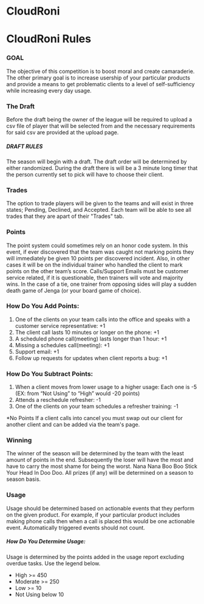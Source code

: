# CloudRoni
<h1>CloudRoni Rules</h1>
    <h3>GOAL</h3>
    <p>
        The objective of this competition is to boost moral and create camaraderie. The other primary goal is to increase usership of your particular products and provide a means to get problematic clients to a level of self-sufficiency while increasing every day usage.
    </p>
    <h3>The Draft</h3>
    <p>
        Before the draft being the owner of the league will be required to upload a csv file of player that will be selected from and the necessary requirements for 
        said csv are provided at the upload page.
    </p>
    <h5>DRAFT RULES</h5>
    <p>
        The season will begin with a draft. The draft order will be determined by either randomized. During the draft there is will be a 3 minute long timer that the person currently set to pick will have to choose their client.
    </p>
    <h3>Trades</h3>
    <p>
        The option to trade players will be given to the teams and will exist in three states; Pending, Declined, and Accepted. Each team will be able to see all trades 
        that they are apart of their "Trades" tab.
    </p>
    <h3>Points</h3>
    <p>
        The point system could sometimes rely on an honor code system. In this event, if ever discovered that the team was caught not marking points they will immediately be given 10 points per discovered incident. 
        Also, in other cases it will be on the individual trainer who handled the client to mark points on the other team’s score. 
        Calls/Support Emails must be customer service related, if it is questionable, then trainers will vote and majority wins. 
        In the case of a tie, one trainer from opposing sides will play a sudden death game of Jenga (or your board game of choice).
    </p>
    <h3>How Do You Add Points:</h3>
    <ol>
        <li>One of the clients on your team calls into the office and speaks with a customer service representative:  +1</li>
        <li>The client call lasts 10 minutes or longer on the phone: +1</li>
        <li>A scheduled phone call(meeting) lasts longer than 1 hour: +1</li>
        <li>Missing a schedules call(meeting): +1</li>
        <li>Support email: +1</li>
        <li>Follow up requests for updates when client reports a bug: +1</li>
    </ol>
    <h3>How Do You Subtract Points:</h3>
    <ol>
        <li>When a client moves from lower usage to a higher usage: Each one is -5 (EX: from “Not Using” to “High” would -20 points)</li>
        <li>Attends a reschedule refresher: -1</li>
        <li>One of the clients on your team schedules a refresher training: -1</li>
    </ol>
    <p>
        *No Points If a client calls into cancel you must swap out our client for another client and can be added via the team's page.
    </p>
    <h3>Winning</h3>
    <p>
        The winner of the season will be determined by the team with the least amount of points in the end. Subsequently the loser will have the most and have to carry the most shame for being the worst. Nana Nana Boo Boo Stick Your Head In Doo Doo. All prizes (if any) will be determined on a season to season basis.
    </p>
    <h3>Usage</h3>
    <p>
        Usage should be determined based on actionable events that they perform on the given product. For example, if your particular product includes making phone calls
        then when a call is placed this would be one actionable event. Automatically triggered events should not count.
    </p>
    <h5>How Do You Determine Usage:</h5>
    <p>
        Usage is determined by the points added in the usage report excluding overdue tasks. Use the legend below.
    </p>
    <ul>
        <li>High >= 450</li>
        <li>Moderate >= 250</li>
        <li>Low >= 10</li>
        <li>Not Using below 10</li>
    </ul>
